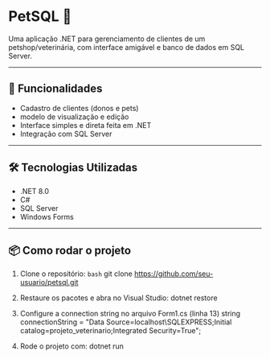 # PetSQL 🐾
Uma aplicação .NET para gerenciamento de clientes de um petshop/veterinária, com interface amigável e banco de dados em SQL Server.

---

## 🚀 Funcionalidades
- Cadastro de clientes (donos e pets)
- modelo de visualização e edição
- Interface simples e direta feita em .NET
- Integração com SQL Server

---

## 🛠️ Tecnologias Utilizadas
- .NET 8.0
- C#
- SQL Server
- Windows Forms 

---

## 📦 Como rodar o projeto

1. Clone o repositório:
   `bash`
   git clone https://github.com/seu-usuario/petsql.git

2. Restaure os pacotes e abra no Visual Studio:
   dotnet restore

3. Configure a connection string no arquivo Form1.cs (linha 13)
  string connectionString = "Data Source=localhost\\SQLEXPRESS;Initial catalog=projeto_veterinario;Integrated Security=True";

5. Rode o projeto com:
   dotnet run


